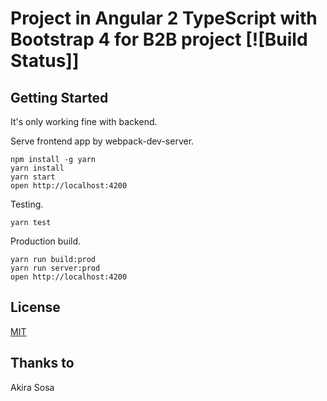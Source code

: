 # Project in Angular 2 TypeScript with Bootstrap 4 for B2B project [![Build Status]]


## Getting Started
It's only working fine with backend.

Serve frontend app by webpack-dev-server.

```
npm install -g yarn
yarn install
yarn start
open http://localhost:4200
```

Testing.

```
yarn test
```

Production build.

```
yarn run build:prod
yarn run server:prod
open http://localhost:4200
```


## License

[MIT](/LICENSE)

## Thanks to
Akira Sosa

